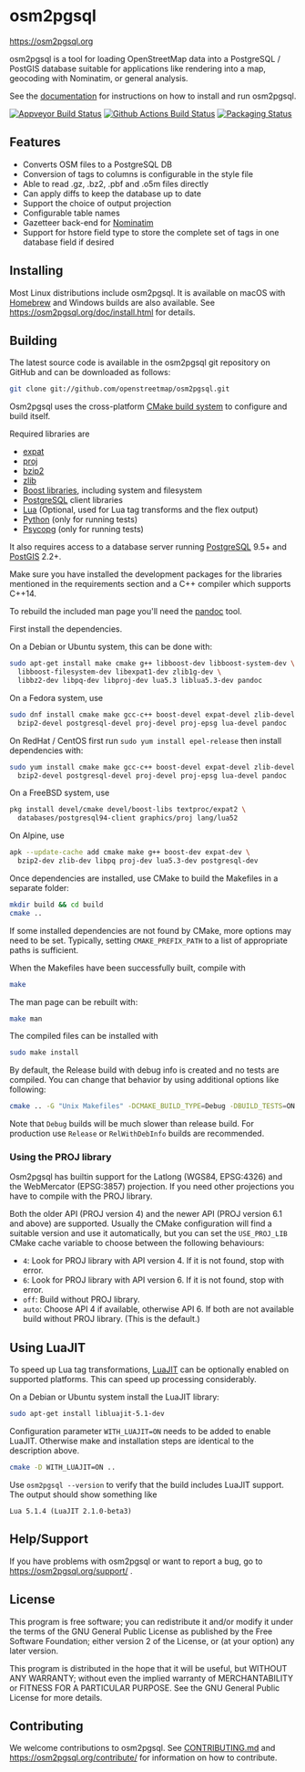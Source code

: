 # osm2pgsql

https://osm2pgsql.org

osm2pgsql is a tool for loading OpenStreetMap data into a PostgreSQL / PostGIS
database suitable for applications like rendering into a map, geocoding with
Nominatim, or general analysis.

See the [documentation](https://osm2pgsql.org/doc/) for instructions on how
to install and run osm2pgsql.

[![Appveyor Build Status](https://ci.appveyor.com/api/projects/status/7abwls7hfmb83axj/branch/master?svg=true)](https://ci.appveyor.com/project/openstreetmap/osm2pgsql/branch/master)
[![Github Actions Build Status](https://github.com/openstreetmap/osm2pgsql/workflows/CI/badge.svg?branch=master)](https://github.com/openstreetmap/osm2pgsql/actions)
[![Packaging Status](https://repology.org/badge/tiny-repos/osm2pgsql.svg)](https://repology.org/project/osm2pgsql/versions)

## Features

* Converts OSM files to a PostgreSQL DB
* Conversion of tags to columns is configurable in the style file
* Able to read .gz, .bz2, .pbf and .o5m files directly
* Can apply diffs to keep the database up to date
* Support the choice of output projection
* Configurable table names
* Gazetteer back-end for [Nominatim](https://wiki.openstreetmap.org/wiki/Nominatim)
* Support for hstore field type to store the complete set of tags in one database
  field if desired

## Installing

Most Linux distributions include osm2pgsql. It is available on macOS with
[Homebrew](https://brew.sh/) and Windows builds are also available. See
https://osm2pgsql.org/doc/install.html for details.

## Building

The latest source code is available in the osm2pgsql git repository on GitHub
and can be downloaded as follows:

```sh
git clone git://github.com/openstreetmap/osm2pgsql.git
```

Osm2pgsql uses the cross-platform [CMake build system](https://cmake.org/)
to configure and build itself.

Required libraries are

* [expat](https://libexpat.github.io/)
* [proj](https://proj.org/)
* [bzip2](http://www.bzip.org/)
* [zlib](https://www.zlib.net/)
* [Boost libraries](https://www.boost.org/), including system and filesystem
* [PostgreSQL](https://www.postgresql.org/) client libraries
* [Lua](https://www.lua.org/) (Optional, used for Lua tag transforms
  and the flex output)
* [Python](https://python.org/) (only for running tests)
* [Psycopg](http://initd.org/psycopg/) (only for running tests)

It also requires access to a database server running
[PostgreSQL](https://www.postgresql.org/) 9.5+ and
[PostGIS](http://www.postgis.net/) 2.2+.

Make sure you have installed the development packages for the libraries
mentioned in the requirements section and a C++ compiler which supports C++14.

To rebuild the included man page you'll need the [pandoc](https://pandoc.org/)
tool.

First install the dependencies.

On a Debian or Ubuntu system, this can be done with:

```sh
sudo apt-get install make cmake g++ libboost-dev libboost-system-dev \
  libboost-filesystem-dev libexpat1-dev zlib1g-dev \
  libbz2-dev libpq-dev libproj-dev lua5.3 liblua5.3-dev pandoc
```

On a Fedora system, use

```sh
sudo dnf install cmake make gcc-c++ boost-devel expat-devel zlib-devel \
  bzip2-devel postgresql-devel proj-devel proj-epsg lua-devel pandoc
```

On RedHat / CentOS first run `sudo yum install epel-release` then install
dependencies with:

```sh
sudo yum install cmake make gcc-c++ boost-devel expat-devel zlib-devel \
  bzip2-devel postgresql-devel proj-devel proj-epsg lua-devel pandoc
```

On a FreeBSD system, use

```sh
pkg install devel/cmake devel/boost-libs textproc/expat2 \
  databases/postgresql94-client graphics/proj lang/lua52
```

On Alpine, use

```sh
apk --update-cache add cmake make g++ boost-dev expat-dev \
  bzip2-dev zlib-dev libpq proj-dev lua5.3-dev postgresql-dev
```

Once dependencies are installed, use CMake to build the Makefiles in a separate
folder:

```sh
mkdir build && cd build
cmake ..
```

If some installed dependencies are not found by CMake, more options may need
to be set. Typically, setting `CMAKE_PREFIX_PATH` to a list of appropriate
paths is sufficient.

When the Makefiles have been successfully built, compile with

```sh
make
```

The man page can be rebuilt with:

```sh
make man
```

The compiled files can be installed with

```sh
sudo make install
```

By default, the Release build with debug info is created and no tests are
compiled. You can change that behavior by using additional options like
following:

```sh
cmake .. -G "Unix Makefiles" -DCMAKE_BUILD_TYPE=Debug -DBUILD_TESTS=ON
```

Note that `Debug` builds will be much slower than release build. For production
use `Release` or `RelWithDebInfo` builds are recommended.

### Using the PROJ library

Osm2pgsql has builtin support for the Latlong (WGS84, EPSG:4326) and the
WebMercator (EPSG:3857) projection. If you need other projections you have to
compile with the PROJ library.

Both the older API (PROJ version 4) and the newer API (PROJ version 6.1 and
above) are supported. Usually the CMake configuration will find a suitable
version and use it automatically, but you can set the `USE_PROJ_LIB` CMake
cache variable to choose between the following behaviours:

* `4`: Look for PROJ library with API version 4. If it is not found, stop with
  error.
* `6`: Look for PROJ library with API version 6. If it is not found, stop with
  error.
* `off`: Build without PROJ library.
* `auto`: Choose API 4 if available, otherwise API 6. If both are not available
  build without PROJ library. (This is the default.)

## Using LuaJIT

To speed up Lua tag transformations, [LuaJIT](https://luajit.org/) can be
optionally enabled on supported platforms. This can speed up processing
considerably.

On a Debian or Ubuntu system install the LuaJIT library:

```sh
sudo apt-get install libluajit-5.1-dev
```

Configuration parameter `WITH_LUAJIT=ON` needs to be added to enable LuaJIT.
Otherwise make and installation steps are identical to the description above.

```sh
cmake -D WITH_LUAJIT=ON ..
```

Use `osm2pgsql --version` to verify that the build includes LuaJIT support.
The output should show something like

```
Lua 5.1.4 (LuaJIT 2.1.0-beta3)
```

## Help/Support

If you have problems with osm2pgsql or want to report a bug, go to
https://osm2pgsql.org/support/ .

## License

This program is free software; you can redistribute it and/or
modify it under the terms of the GNU General Public License
as published by the Free Software Foundation; either version 2
of the License, or (at your option) any later version.

This program is distributed in the hope that it will be useful,
but WITHOUT ANY WARRANTY; without even the implied warranty of
MERCHANTABILITY or FITNESS FOR A PARTICULAR PURPOSE.  See the
GNU General Public License for more details.

## Contributing

We welcome contributions to osm2pgsql. See [CONTRIBUTING.md](CONTRIBUTING.md)
and https://osm2pgsql.org/contribute/ for information on how to contribute.


